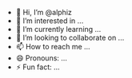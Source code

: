 - 👋 Hi, I’m @alphiz
- 👀 I’m interested in ...
- 🌱 I’m currently learning ...
- 💞️ I’m looking to collaborate on ...
- 📫 How to reach me ...
- 😄 Pronouns: ...
- ⚡ Fun fact: ...

<!---
alphiz/alphiz is a ✨ special ✨ repository because its `README.md` (this file) appears on your GitHub profile.
You can click the Preview link to take a look at your changes.
--->
